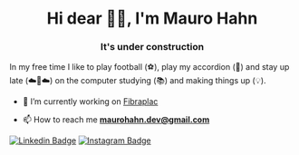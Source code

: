 <h1 align="center">Hi dear 👋🏻, I'm Mauro Hahn</h1>

<!--
**username/username** is a ✨ _special_ ✨ repository because its `README.md` (this file) appears on your GitHub profile.
Image Fibraplac src="http://fibraplac.com.br/web/dist/img/pin/place/3.png"
-->

<h3 align="center">It's under construction</h3>

In my free time I like to play football (⚽️), play my accordion (🎹) and stay up late (☁️🌙☁️) on the computer studying (📚) and making things up (💡).

- 🔭 I’m currently working on [Fibraplac ](http://fibraplac.com.br/) 

- 📫 How to reach me **maurohahn.dev@gmail.com**

[![Linkedin Badge](https://img.shields.io/badge/-maurohahn-blue?style=flat-square&logo=Linkedin&logoColor=white&link=https://br.linkedin.com/in/maurohahn/)](https://br.linkedin.com/in/maurohahn/) 
[![Instagram Badge](https://img.shields.io/badge/-maurohahndeavila-%23E4405F.svg?style=flat-square&logo=Instagram&logoColor=white&link=https://www.instagram.com/maurohahndeavila)](https://www.instagram.com/maurohahndeavila/)
